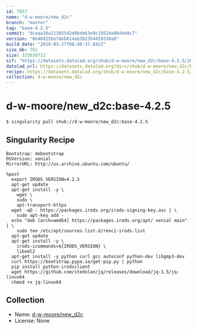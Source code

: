 ```yaml
---
id: 7957
name: "d-w-moore/new_d2c"
branch: "master"
tag: "base-4.2.5"
commit: "dceaa16a21385542d9bde63e9c19524e06d4e9c7"
version: "8e40d25be78eb614ab3b2354459330a9"
build_date: "2019-03-27T08:48:37.842Z"
size_mb: 761
size: 333639711
sif: "https://datasets.datalad.org/shub/d-w-moore/new_d2c/base-4.2.5/2019-03-27-dceaa16a-8e40d25b/8e40d25be78eb614ab3b2354459330a9.simg"
datalad_url: https://datasets.datalad.org?dir=/shub/d-w-moore/new_d2c/base-4.2.5/2019-03-27-dceaa16a-8e40d25b/
recipe: https://datasets.datalad.org/shub/d-w-moore/new_d2c/base-4.2.5/2019-03-27-dceaa16a-8e40d25b/Singularity
collection: d-w-moore/new_d2c
---
```


# d-w-moore/new_d2c:base-4.2.5

```bash
$ singularity pull shub://d-w-moore/new_d2c:base-4.2.5
```

## Singularity Recipe

```singularity
Bootstrap: debootstrap
OSVersion: xenial
MirrorURL: http://us.archive.ubuntu.com/ubuntu/

%post
  export IRODS_VERSION=4.2.5
  apt-get update
  apt-get install -y \
    wget \
    sudo \
    apt-transport-https
  wget -qO - https://packages.irods.org/irods-signing-key.asc | \
    sudo apt-key add -
  echo "deb [arch=amd64] https://packages.irods.org/apt/ xenial main" | \
    sudo tee /etc/apt/sources.list.d/renci-irods.list
  apt-get update
  apt-get install -y \
    irods-icommands=${IRODS_VERSION} \
    libxml2
  apt-get install -y python curl gcc autoconf python-dev libgmp3-dev
  curl https://bootstrap.pypa.io/get-pip.py | python
  pip install python-irodsclient
  wget https://github.com/stedolan/jq/releases/download/jq-1.5/jq-linux64
  chmod +x jq-linux64
```

## Collection

 - Name: [d-w-moore/new_d2c](https://github.com/d-w-moore/new_d2c)
 - License: None

